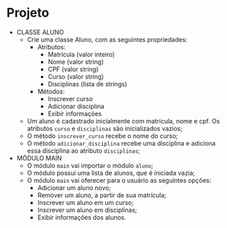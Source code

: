 # Projeto

- CLASSE ALUNO
    - Crie uma classe Aluno, com as seguintes propriedades:
        - Atributos:
            - Matrícula (valor inteiro)
            - Nome (valor string)
            - CPF (valor string)
            - Curso (valor string)
            - Disciplinas (lista de strings)
        - Métodos:
            - Inscrever curso
            - Adicionar disciplina
            - Exibir informações
    - Um aluno é cadastrado inicialmente com matrícula, nome e cpf. Os atributos `curso` e `disciplinas` são inicializados vazios;
    - O método `inscrever_curso` recebe o nome do curso;
    - O método `adicionar_disciplina` recebe uma disciplina e adiciona essa disciplina ao atributo `disciplinas`;
- MÓDULO MAIN
    - O módulo `main` vai importar o módulo `aluno`;
    - O módulo possui uma lista de alunos, que é iniciada vazia;
    - O módulo `main` vai oferecer para o usuário as seguintes opções:
        - Adicionar um aluno novo;
        - Remover um aluno, a partir de sua matrícula;
        - Inscrever um aluno em um curso;
        - Inscrever um aluno em disciplinas;
        - Exibir informações dos alunos.


